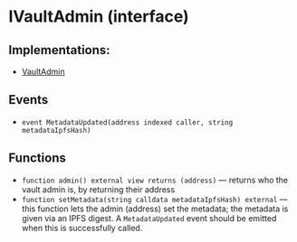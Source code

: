# IVaultAdmin (interface)

## Implementations:

* [VaultAdmin](../../contracts/vaults/modules/VaultAdmin.sol.md)

## Events

* `event MetadataUpdated(address indexed caller, string metadataIpfsHash)`

## Functions

* `function admin() external view returns (address)` — returns who the vault admin is, by returning their address
* `function setMetadata(string calldata metadataIpfsHash) external` — this function lets the admin (address) set the metadata; the metadata is given via an IPFS digest. A `MetadataUpdated` event should be emitted when this is successfully called.

